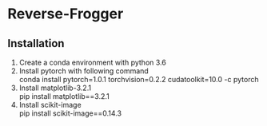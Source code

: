 # Reverse-Frogger
## Installation
1. Create a conda environment with python 3.6
2. Install pytorch with following command \
conda install pytorch=1.0.1 torchvision=0.2.2 cudatoolkit=10.0 -c pytorch
3. Install matplotlib-3.2.1 \
pip install matplotlib==3.2.1
4. Install scikit-image \
pip install scikit-image==0.14.3
